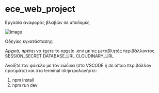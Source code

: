 # ece_web_project

Εργασία αναφοράς βλαβών σε υποδομές

![image](https://github.com/vaggelisdrak/ece_web_project/assets/71725114/776c03fb-2c9c-41c9-8505-be0139984696)

Οδηγίες εγκατάστασης:

Αρχικά, πρέπει να έχετε το αρχείο .env με τις μεταβλητές περιβάλλοντος
SESSION_SECRET 
DATABASE_URL 
CLOUDINARY_URL

Ανοίξτε τον φάκελο με τον κώδικα (στο VSCODE ή σε όποιο περιβάλλον προτιμάτε) και στο terminal πληκτρολογήστε:

1) npm install
2) npm run dev




